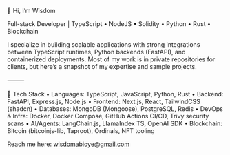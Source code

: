 👋 Hi, I’m Wisdom

Full-stack Developer | TypeScript • NodeJS • Solidity • Python • Rust • Blockchain

I specialize in building scalable applications with strong integrations between TypeScript runtimes, Python backends (FastAPI), and containerized deployments. Most of my work is in private repositories for clients, but here’s a snapshot of my expertise and sample projects.

⸻

🔧 Tech Stack
	•	Languages: TypeScript, JavaScript, Python, Rust
	•	Backend: FastAPI, Express.js, Node.js
	•	Frontend: Next.js, React, TailwindCSS (shadcn)
	•	Databases: MongoDB (Mongoose), PostgreSQL, Redis
	•	DevOps & Infra: Docker, Docker Compose, GitHub Actions CI/CD, Trivy security scans
	•	AI/Agents: LangChain.js, LlamaIndex TS, OpenAI SDK
	•	Blockchain: Bitcoin (bitcoinjs-lib, Taproot), Ordinals, NFT tooling


 Reach me here: wisdomabioye@gmail.com
